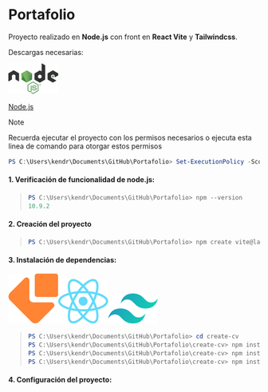 # Portafolio
Proyecto realizado en **Node.js** con front en **React Vite** y **Tailwindcss**.


Descargas necesarias:

![](Recursos/images.png)

[Node.js](https://nodejs.org/es/download)


>[!NOTE] 
>Recuerda ejecutar el proyecto con los permisos necesarios o ejecuta esta linea de comando para otorgar estos permisos
>```powershell
>PS C:\Users\kendr\Documents\GitHub\Portafolio> Set-ExecutionPolicy -Scope Process -ExecutionPolicy Bypass
>```
>

#### 1. Verificación de funcionalidad de  node.js:
>```powershell
>PS C:\Users\kendr\Documents\GitHub\Portafolio> npm --version
>10.9.2
>```

#### 2. Creación del proyecto
>```powershell
>PS C:\Users\kendr\Documents\GitHub\Portafolio> npm create vite@lastest
>```

#### 3. Instalación de dependencias:
![](Recursos/images4.png)![](Recursos/images2.png)![](Recursos/images3.png)
>```powershell
>PS C:\Users\kendr\Documents\GitHub\Portafolio> cd create-cv
>PS C:\Users\kendr\Documents\GitHub\Portafolio\create-cv> npm install 
>PS C:\Users\kendr\Documents\GitHub\Portafolio\create-cv> npm install tailwindcss @tailwindcss/vite
>PS C:\Users\kendr\Documents\GitHub\Portafolio\create-cv> npm install emailjs-com
>```

#### 4. Configuración del proyecto:
